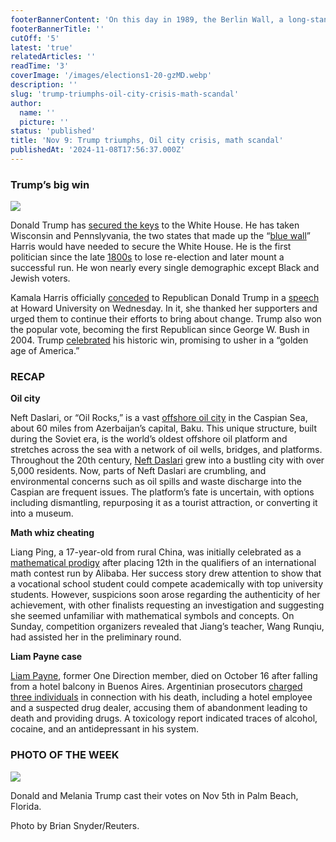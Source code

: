 ```yaml
---
footerBannerContent: 'On this day in 1989, the Berlin Wall, a long-standing symbol of the Cold War, was opened by the East German government.'
footerBannerTitle: ''
cutOff: '5'
latest: 'true'
relatedArticles: ''
readTime: '3'
coverImage: '/images/elections1-20-gzMD.webp'
description: ''
slug: 'trump-triumphs-oil-city-crisis-math-scandal'
author:
  name: ''
  picture: ''
status: 'published'
title: 'Nov 9: Trump triumphs, Oil city crisis, math scandal'
publishedAt: '2024-11-08T17:56:37.000Z'
---
```


### Trump’s big win

![](/images/elections1-20-U2OD.webp)

Donald Trump has [secured the keys](https://apnews.com/live/trump-harris-election-updates-11-5-2024) to the White House. He has taken Wisconsin and Pennslyvania, the two states that made up the “[blue wall](https://www.business-standard.com/external-affairs-defence-security/news/us-presidential-poll-terms-like-electoral-college-blue-wall-explained-124110501320_1.html)” Harris would have needed to secure the White House. He is the first politician since the late [1800s](https://www.lemonde.fr/en/international/article/2024/11/02/grover-cleveland-the-only-former-us-president-to-make-a-successful-comeback_6731366_4.html) to lose re-election and later mount a successful run. He won nearly every single demographic except Black and Jewish voters.

Kamala Harris officially [conceded](https://www.dw.com/en/us-election-result-donald-trump-wins-over-kamala-harris-v2/live-70708290) to Republican Donald Trump in a [speech](https://www.youtube.com/watch?v=fnUouF8oDbs) at Howard University on Wednesday. In it, she thanked her supporters and urged them to continue their efforts to bring about change. Trump also won the popular vote, becoming the first Republican since George W. Bush in 2004. Trump [celebrated](https://www.npr.org/2024/11/06/nx-s1-5181584/trump-celebrates-historic-win-in-speech) his historic win, promising to usher in a “golden age of America.”

### RECAP

**Oil city**

Neft Daslari, or “Oil Rocks,” is a vast [offshore oil city](https://edition.cnn.com/2024/11/06/climate/oil-rocks-neft-daslari-caspian-sea-city/index.html?iid=cnn_buildContentRecirc_end_recirc) in the Caspian Sea, about 60 miles from Azerbaijan’s capital, Baku. This unique structure, built during the Soviet era, is the world’s oldest offshore oil platform and stretches across the sea with a network of oil wells, bridges, and platforms. Throughout the 20th century, [Neft Daslari](https://www.google.com/maps/place/Neft+Da%C5%9Flar%C4%B1,+Azerbaijan/@41.2263442,45.0915273,5.48z/data=!4m6!3m5!1s0x40302fdb81385615:0x24169709e061efc4!8m2!3d40.2873604!4d50.7204608!16zL20vMGJsbm4y?entry=ttu&g_ep=EgoyMDI0MTEwNi4wIKXMDSoASAFQAw%3D%3D) grew into a bustling city with over 5,000 residents. Now, parts of Neft Daslari are crumbling, and environmental concerns such as oil spills and waste discharge into the Caspian are frequent issues. The platform’s fate is uncertain, with options including dismantling, repurposing it as a tourist attraction, or converting it into a museum.

**Math whiz cheating**

Liang Ping, a 17-year-old from rural China, was initially celebrated as a [mathematical prodigy](https://www.bbc.com/news/articles/c87xj8d0131o) after placing 12th in the qualifiers of an international math contest run by Alibaba. Her success story drew attention to show that a vocational school student could compete academically with top university students. However, suspicions soon arose regarding the authenticity of her achievement, with other finalists requesting an investigation and suggesting she seemed unfamiliar with mathematical symbols and concepts. On Sunday, competition organizers revealed that Jiang’s teacher, Wang Runqiu, had assisted her in the preliminary round.

**Liam Payne case**

[Liam Payne](https://apnews.com/article/liam-payne-death-what-to-know-83bd8655c4c70332d4a847b9d167f1fa), former One Direction member, died on October 16 after falling from a hotel balcony in Buenos Aires. Argentinian prosecutors [charged three individuals](https://apnews.com/article/argentina-payne-death-charged-e73f589a37a4a8f0e80e0b0e71d0f0f4) in connection with his death, including a hotel employee and a suspected drug dealer, accusing them of abandonment leading to death and providing drugs. A toxicology report indicated traces of alcohol, cocaine, and an antidepressant in his system.

### PHOTO OF THE WEEK

![](/images/donald-and-melania-trump-U5MT.webp)

Donald and Melania Trump cast their votes on Nov 5th in Palm Beach, Florida.

Photo by Brian Snyder/Reuters.